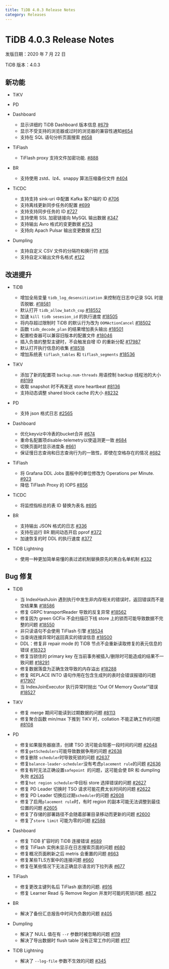 ```yaml
---
title: TiDB 4.0.3 Release Notes
category: Releases
---
```


# TiDB 4.0.3 Release Notes

发版日期：2020 年 7 月 22 日

TiDB 版本：4.0.3

## 新功能

+ TiKV



+ PD

+ Dashboard

   - 显示详细的 TiDB Dashboard 版本信息 [#679](https://github.com/pingcap-incubator/tidb-dashboard/pull/679)
   - 显示不受支持的浏览器或过时的浏览器的兼容性通知[#654](https://github.com/pingcap-incubator/tidb-dashboard/pull/654)
   - 支持在 SQL 语句分析页面搜索 [#658](https://github.com/pingcap-incubator/tidb-dashboard/pull/658)


+ TiFlash

    - TiFlash proxy 支持文件加密功能. [#888](https://github.com/pingcap/tics/pull/888)

+ BR

    - 支持使用 zstd、lz4、snappy 算法压缩备份文件 [#404](https://github.com/pingcap/br/pull/404)

+ TiCDC

    - 支持支持 sink-uri 中配置 Kafka 客户端的 ID [#706](https://github.com/pingcap/ticdc/pull/706)
    - 支持离线更新同步任务的配置 [#699](https://github.com/pingcap/ticdc/pull/699)
    - 支持支持同步任务的 ID [#727](https://github.com/pingcap/ticdc/pull/727)
    - 支持使用 SSL 加密链接向 MySQL 输出数据 [#347](https://github.com/pingcap/ticdc/pull/347)
    - 支持输出 Avro 格式的变更数据 [#753](https://github.com/pingcap/ticdc/pull/753)
    - 支持向 Apach Pulsar 输出变更数据 [#751](https://github.com/pingcap/ticdc/pull/751)

+ Dumpling

    - 支持自定义 CSV 文件的分隔符和换行符 [#116](https://github.com/pingcap/dumpling/pull/116)
    - 支持自定义输出文件名格式 [#122](https://github.com/pingcap/dumpling/pull/122)


## 改进提升

+ TiDB

  
  - 增加全局变量 `tidb_log_desensitization` 来控制在日志中记录 SQL 时是否脱敏. [#18581](https://github.com/pingcap/tidb/pull/18581)
  - 默认打开 `tidb_allow_batch_cop` [#18552](https://github.com/pingcap/tidb/pull/18552)
  - 加速 `kill tidb sesesion_id` 的执行速度 [#18505](https://github.com/pingcap/tidb/pull/18505)
  - 将内存超过限制时 TiDB 的默认行为改为 `OOMActionCancel` [#18502](https://github.com/pingcap/tidb/pull/18502)
  - 函数 `tidb_decode_plan` 的结果增加表头输出 [#18501](https://github.com/pingcap/tidb/pull/18501)
  - 配置检查器可以兼容旧版本的配置文件 [#18046](https://github.com/pingcap/tidb/pull/18046)
  - 插入负值的整型主键时，不会触发自增 ID 的重新分配 [#17987](https://github.com/pingcap/tidb/pull/17987)
  - 默认打开执行信息的收集 [#18518](https://github.com/pingcap/tidb/pull/18518)
  - 增加系统表 `tiflash_tables` 和 `tiflash_segments` [#18536](https://github.com/pingcap/tidb/pull/18536)

+ TiKV

  - 添加了新的配置项 `backup.num-threads` 用语控制 backup 线程池的大小 [#8199](https://github.com/tikv/tikv/pull/8199)
  - 收取 snapshot 时不再发送 store heartbeat [#8136](https://github.com/tikv/tikv/pull/8136)
  - 支持动态调整 shared block cache 的大小 [#8232](https://github.com/tikv/tikv/pull/8232)

+ PD

  - 支持 json 格式日志 [#2565](https://github.com/pingcap/pd/pull/2565)

+ Dashboard

  - 优化keyviz中冷表的bucket合并 [#674](https://github.com/pingcap-incubator/tidb-dashboard/pull/674)
  - 重命名配置项disable-telemetry以使遥测更一致 [#684](https://github.com/pingcap-incubator/tidb-dashboard/pull/684)
  - 切换页面时显示进度条 [#661](https://github.com/pingcap-incubator/tidb-dashboard/pull/661)
  - 保证慢日志查询和日志查询行为的一致性，即使在空格存在的情况 [#682](https://github.com/pingcap-incubator/tidb-dashboard/pull/682)



+ TiFlash

    - 将 Grafana DDL Jobs 面板中的单位修改为 Operations per Minute. [#923](https://github.com/pingcap/tics/pull/923)
    - 降低 TiFlash Proxy 的 IOPS [#856](https://github.com/pingcap/tics/pull/856)

+ TiCDC

    - 将监控指标总的表 ID 替换为表名 [#695](https://github.com/pingcap/ticdc/pull/695)

+ BR

    - 支持输出 JSON 格式的日志 [#336](https://github.com/pingcap/br/issues/336)
    - 支持在运行 BR 期间动态开启 pprof [#372](https://github.com/pingcap/br/pull/372)
    - 加速恢复的时 DDL 的执行速度 [#377](https://github.com/pingcap/br/pull/377)

+ TiDB Lightning

    - 使用一种更加简单易懂的表过滤机制替换原先的黑白名单机制 [#332](https://github.com/pingcap/tidb-lightning/pull/332)

     

## Bug 修复

+ TiDB

  - 当 IndexHashJoin 遇到执行中发生非内存相关的错误时，返回错误而不是空结果集 [#18586](https://github.com/pingcap/tidb/pull/18586)
  - 修复 GRPC transportReader 导致的反复异常 [#18562](https://github.com/pingcap/tidb/pull/18562)
  - 修复因为 green GCFix 不会扫描已下线 store 上的锁而可能导致数据不完整的问题 [#18550](https://github.com/pingcap/tidb/pull/18550)
  - 非只读语句不会使用 TiFlash 引擎 [#18534](https://github.com/pingcap/tidb/pull/18534)
  - 当查询连接异常时返回真实的错误信息 [#18500](https://github.com/pingcap/tidb/pull/18500)
  - DDL：修复非 repair mode 的 TiDB 节点不会重新读取修复的表元信息的错误 [#18323](https://github.com/pingcap/tidb/pull/18323)
  - 修复当锁住的 primary key 在当前事务被插入/删除时可能造成的结果不一致问题 [#18291](https://github.com/pingcap/tidb/pull/18291)
  - 修复数据落盘为正确生效导致的内存溢出 [#18288](https://github.com/pingcap/tidb/pull/18288)
  - 修复 REPLACE INTO 语句作用在包含生成列的表时会错误报错的问题 [#17907](https://github.com/pingcap/tidb/pull/17907)
  - 当 IndexJoinExecutor 执行异常时抛出 “Out Of Memory Quota!”错误 [#18527](https://github.com/pingcap/tidb/pull/18527)

+ TiKV

  - 修复 merge 期间可能读到过期数据的问题 [#8113](https://github.com/tikv/tikv/pull/8113)
  - 修复聚合函数 min/max 下推到 TiKV 时，collation 不能正确工作的问题 [#8108](https://github.com/tikv/tikv/pull/8108)

+ PD

  - 修复如果服务器崩溃，创建 TSO 流可能会阻塞一段时间的问题 [#2648](https://github.com/pingcap/pd/pull/2648)
  - 修复`getSchedulers`可能导致数据争用的问题 [#2638](https://github.com/pingcap/pd/pull/2638)
  - 修复删除 `scheduler`时导致死锁的问题 [#2637](https://github.com/pingcap/pd/pull/2637)
  - 修复`balance-leader-scheduler`没有考虑`placement rule`的问题  [#2636](https://github.com/pingcap/pd/pull/2636)
  - 修复有时无法正确设置`safepoint `的问题，这可能会使 BR 和 dumpling 失败  [#2635](https://github.com/pingcap/pd/pull/2635)
  - 修复`hot region scheduler`中目标 store 选择错误的问题 [#2627](https://github.com/pingcap/pd/pull/2627)
  - 修复 PD Leader 切换时 TSO 请求可能花费太长时间的问题 [#2622](https://github.com/pingcap/pd/pull/2622)
  - 修复 PD Leader 切换后过期`scheduler`的问题 [#2608](https://github.com/pingcap/pd/pull/2608)
  - 修复了启用`placement rule`时，有时 region 的副本可能无法调整到最佳位置的问题 [#2605](https://github.com/pingcap/pd/pull/2605)
  - 修复了存储的部署路径不会随着部署目录移动而更新的问题 [#2600](https://github.com/pingcap/pd/pull/2600)
  - 修复了`store limit` 可能为零的问题 [#2588](https://github.com/pingcap/pd/pull/2588)

+ Dashboard

  - 修复 TiDB 扩容时的 TiDB 连接错误 [#689](https://github.com/pingcap-incubator/tidb-dashboard/pull/689)
  - 修复 TiFlash 实例未显示在日志搜索页面的问题 [#680](https://github.com/pingcap-incubator/tidb-dashboard/pull/680) 
  - 修复概况页面刷新之后 metris 会重置的问题 [#663](https://github.com/pingcap-incubator/tidb-dashboard/pull/663) 
  - 修复某些TLS方案中的连接问题 [#660](https://github.com/pingcap-incubator/tidb-dashboard/pull/660) 
  - 修复在某些情况下无法正确显示语言的下拉列表 [#677](https://github.com/pingcap-incubator/tidb-dashboard/pull/677)




+ TiFlash

    - 修复更改主键列名后 TiFlash 崩溃的问题. [#916](https://github.com/pingcap/tics/pull/916)
    - 修复 Learner Read 与 Remove Region 并发时可能的死锁问题. [#872](https://github.com/pingcap/tics/pull/872)

+ BR

    - 解决了备份汇总报告中时间为负数的问题 [#405](https://github.com/pingcap/br/pull/405)

+ Dumpling

    - 解决了 NULL 值在有 `--r` 参数时被忽略的问题 [#119](https://github.com/pingcap/dumpling/pull/119)
    - 解决了导出数据时 flush table 没有正常工作的问题 [#117](https://github.com/pingcap/dumpling/pull/117)

+ TiDB Lightning

    - 解决了 `--log-file` 参数不生效的问题 [#345](https://github.com/pingcap/tidb-lightning/pull/345)
